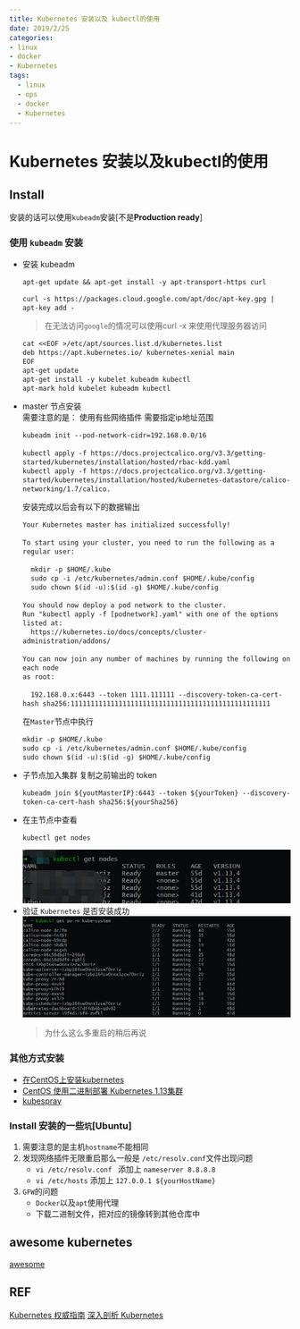 ```yaml
---
title: Kubernetes 安装以及 kubectl的使用
date: 2019/2/25
categories: 
- linux
- docker
- Kubernetes
tags: 
  - linux 
  - ops
  - docker
  - Kubernetes
---
```

# Kubernetes 安装以及kubectl的使用
## Install
  安装的话可以使用`kubeadm`安装[不是**Production ready**]
### 使用 `kubeadm` 安装
- 安装 kubeadm

     ```
     apt-get update && apt-get install -y apt-transport-https curl
     ```
     ```
     curl -s https://packages.cloud.google.com/apt/doc/apt-key.gpg | apt-key add -
     ```
     > 在无法访问`google`的情况可以使用curl -x 来使用代理服务器访问
     ```
     cat <<EOF >/etc/apt/sources.list.d/kubernetes.list
     deb https://apt.kubernetes.io/ kubernetes-xenial main
     EOF
     apt-get update
     apt-get install -y kubelet kubeadm kubectl
     apt-mark hold kubelet kubeadm kubectl
     ```
<!--more--> 
- master 节点安装  
  需要注意的是： 使用有些网络插件 需要指定ip地址范围
  ```
  kubeadm init --pod-network-cidr=192.168.0.0/16

  kubectl apply -f https://docs.projectcalico.org/v3.3/getting-started/kubernetes/installation/hosted/rbac-kdd.yaml
  kubectl apply -f https://docs.projectcalico.org/v3.3/getting-started/kubernetes/installation/hosted/kubernetes-datastore/calico-networking/1.7/calico.
  ```
  安装完成以后会有以下的数据输出
    ```
    Your Kubernetes master has initialized successfully!

    To start using your cluster, you need to run the following as a regular user:

      mkdir -p $HOME/.kube
      sudo cp -i /etc/kubernetes/admin.conf $HOME/.kube/config
      sudo chown $(id -u):$(id -g) $HOME/.kube/config

    You should now deploy a pod network to the cluster.
    Run "kubectl apply -f [podnetwork].yaml" with one of the options listed at:
      https://kubernetes.io/docs/concepts/cluster-administration/addons/

    You can now join any number of machines by running the following on each node
    as root:

      192.168.0.x:6443 --token 1111.111111 --discovery-token-ca-cert-hash sha256:11111111111111111111111111111111111111111111111111
    ```
    在`Master`节点中执行
    ```
    mkdir -p $HOME/.kube
    sudo cp -i /etc/kubernetes/admin.conf $HOME/.kube/config
    sudo chown $(id -u):$(id -g) $HOME/.kube/config
    ```
- 子节点加入集群
  复制之前输出的 token
  ```
  kubeadm join ${youtMasterIP}:6443 --token ${yourToken} --discovery-token-ca-cert-hash sha256:${yourSha256}
  ```
- 在主节点中查看
  ```
  kubectl get nodes
  ```
  ![nodes](images/k8s-install-nodes.png)
- 验证 `Kubernetes` 是否安装成功
  ![kube system pods](images/k8s-install-kube-system-pods.png)
  > 为什么这么多重启的稍后再说

### 其他方式安装
- [在CentOS上安装kubernetes](https://jimmysong.io/kubernetes-handbook/practice/install-kubernetes-on-centos.html)
- [CentOS 使用二进制部署 Kubernetes 1.13集群](https://www.kubernetes.org.cn/4963.html)
- [kubespray](https://github.com/kubernetes-sigs/kubespray)

### Install 安装的一些`坑`[Ubuntu]
1. 需要注意的是主机`hostname`不能相同
2. 发现网络插件无限重启那么一般是 `/etc/resolv.conf`文件出现问题
   - `vi /etc/resolv.conf ` 添加上 `nameserver 8.8.8.8`
   - `vi /etc/hosts` 添加上 `127.0.0.1 ${yourHostName}`
3. `GFW`的问题
   - `Docker`以及`apt`使用代理
   - 下载二进制文件，把对应的镜像转到其他仓库中

## awesome kubernetes
[awesome](https://github.com/ramitsurana/awesome-kubernetes)

## REF
[Kubernetes 权威指南](https://book.douban.com/subject/26902153/)
[深入剖析 Kubernetes](https://time.geekbang.org/column/article/39724)